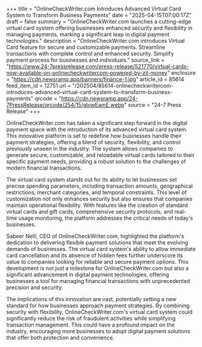 +++
title = "OnlineCheckWriter.com Introduces Advanced Virtual Card System to Transform Business Payments"
date = "2025-04-15T07:00:17Z"
draft = false
summary = "OnlineCheckWriter.com launches a cutting-edge virtual card system offering businesses enhanced security and flexibility in managing payments, marking a significant leap in digital payment technologies."
description = "OnlineCheckWriter.com introduces Virtual Card feature for secure and customizable payments. Streamline transactions with complete control and enhanced security. Simplify payment process for businesses and individuals."
source_link = "https://www.24-7pressrelease.com/press-release/521770/virtual-cards-now-available-on-onlinecheckwritercom-powered-by-zil-money"
enclosure = "https://cdn.newsramp.app/banners/finance-1.jpg"
article_id = 85614
feed_item_id = 12751
url = "/202504/85614-onlinecheckwritercom-introduces-advanced-virtual-card-system-to-transform-business-payments"
qrcode = "https://cdn.newsramp.app/24-7PressRelease/qrcode/254/15/glowEamE.webp"
source = "24-7 Press Release"
+++

<p>OnlineCheckWriter.com has taken a significant step forward in the digital payment space with the introduction of its advanced virtual card system. This innovative platform is set to redefine how businesses handle their payment strategies, offering a blend of security, flexibility, and control previously unseen in the industry. The system allows companies to generate secure, customizable, and reloadable virtual cards tailored to their specific payment needs, providing a robust solution to the challenges of modern financial transactions.</p><p>The virtual card system stands out for its ability to let businesses set precise spending parameters, including transaction amounts, geographical restrictions, merchant categories, and temporal constraints. This level of customization not only enhances security but also ensures that companies maintain operational flexibility. With features like the creation of standard virtual cards and gift cards, comprehensive security protocols, and real-time usage monitoring, the platform addresses the critical needs of today's businesses.</p><p>Sabeer Nelli, CEO of OnlineCheckWriter.com, highlighted the platform's dedication to delivering flexible payment solutions that meet the evolving demands of businesses. The virtual card system's ability to allow immediate card cancellation and its absence of hidden fees further underscore its value to companies looking for reliable and secure payment options. This development is not just a milestone for OnlineCheckWriter.com but also a significant advancement in digital payment technologies, offering businesses a tool for managing financial transactions with unprecedented precision and security.</p><p>The implications of this innovation are vast, potentially setting a new standard for how businesses approach payment strategies. By combining security with flexibility, OnlineCheckWriter.com's virtual card system could significantly reduce the risk of fraudulent activities while simplifying transaction management. This could have a profound impact on the industry, encouraging more businesses to adopt digital payment solutions that offer both protection and convenience.</p>